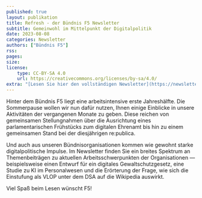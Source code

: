 ```yaml
---
published: true
layout: publikation
title: Refresh - der Bündnis F5 Newsletter
subtitle: Gemeinwohl im Mittelpunkt der Digitalpolitik
date: 2023-08-08
categories: Newsletter
authors: ["Bündnis F5"]
rss:
pages:
size: 
license:
    type: CC-BY-SA 4.0
    url: https://creativecommons.org/licenses/by-sa/4.0/
extra: "[Lesen Sie hier den vollständigen Newsletter](https://newsletter.wikimedia.de/mailing/191/6833134/0/2bd9a7a059/index.html)"
---
```



Hinter dem Bündnis F5 liegt eine arbeitsintensive erste Jahreshälfte. Die Sommerpause wollen wir nun dafür nutzen, Ihnen einige Einblicke in unsere Aktivitäten der vergangenen Monate zu geben. Diese reichen von gemeinsamen Stellungnahmen über die Ausrichtung eines parlamentarischen Frühstücks zum digitalen Ehrenamt bis hin zu einem gemeinsamen Stand bei der diesjährigen re:publica.

Und auch aus unseren Bündnisorganisationen kommen wie gewohnt starke digitalpolitische Impulse. Im Newsletter finden Sie ein breites Spektrum an Themenbeiträgen zu aktuellen Arbeitsschwerpunkten der Organisationen — beispielsweise einen Entwurf für ein digitales Gewaltschutzgesetz, eine Studie zu KI im Personalwesen und die Erörterung der Frage, wie sich die Einstufung als VLOP unter dem DSA auf die Wikipedia auswirkt.

Viel Spaß beim Lesen wünscht F5!
